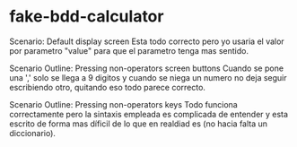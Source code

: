 # fake-bdd-calculator
Scenario: Default display screen
    Esta todo correcto pero yo usaria el valor por parametro "value" para que el parametro tenga mas sentido.

Scenario Outline: Pressing non-operators screen buttons
    Cuando se pone una ',' solo se llega a 9 digitos y cuando se niega un numero no deja seguir escribiendo otro, quitando eso todo parece correcto.

Scenario Outline: Pressing non-operators keys
    Todo funciona correctamente pero la sintaxis empleada es complicada de entender y esta escrito de forma mas díficil de lo que en realdiad es (no hacia falta un diccionario).
